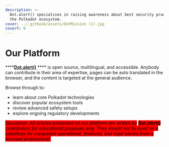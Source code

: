 ```yaml
---
description: >-
  Dot.alert() specialises in raising awareness about best security practices for
  the Polkadot ecosystem.
cover: ../.gitbook/assets/DotMission (1).jpg
coverY: 0
---
```


# Our Platform

****[**Dot.alert()**](../) **** is open source, multilingual, and accessible. Anybody can contribute in their area of expertise, pages can be auto translated in the browser, and the content is targeted at the general audience.

Browse through to:

* learn about core Polkadot technologies
* discover popular ecosystem tools
* review advanced safety setups
* explore ongoing regulatory developments

_<mark style="background-color:red;"></mark>_

_<mark style="background-color:red;">Disclaimer: All articles presented on our platform are written by</mark> <mark style="background-color:red;"></mark><mark style="background-color:red;">**Dot.alert()**</mark> <mark style="background-color:red;"></mark><mark style="background-color:red;">contributors for educational purposes only. They should not be used as a substitute for competent operational, financial, and legal advice from a licensed professional.</mark>_&#x20;

